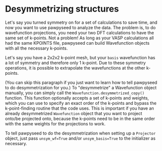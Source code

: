 # Desymmetrizing structures

Let's say you turned symmetry on for a set of calculations to save time,
and now you want to use pawpyseed to analyze the data. The problem is,
to do wavefunction projections, you need your two DFT calculations
to have the same set of k-points. Not a problem! As long as your
VASP calculations all had the same KPOINTS file, pawpyseed can
build Wavefunction objects with all the necessary k-points.

Let's say you have a 2x2x2 k-point mesh, but your `basis`
wavefunction has a lot of symmetry and therefore only
1 k-point. Due to these symmetry operations, it is possible
to extrapolate the wavefunctions at the other k-points.

(You can skip this paragraph if you just want to learn
how to tell pawpyseed to do desymmetrization for you.)
To "desymmetrize" a Wavefunction object manually, you can
simply call the `Wavefunction.desymmetrized_copy()`
function. This function optionally accepts a set of k-points
and weights, which you can use to specify an exact order
of the k-points and bypass the k-point-finding routine
that the code uses. This is important if you have an
already desymmetrized `Wavefunction` object that you want
to project onto/be projected onto, because the k-points
need to be in the same order with the same weights
for the projections to work.

To tell pawpyseed to do the desymmetrization when setting
up a `Projector` object, just pass `unsym_wf=True`
and/or `unsym_basis=True` to the initializer as
necessary. 